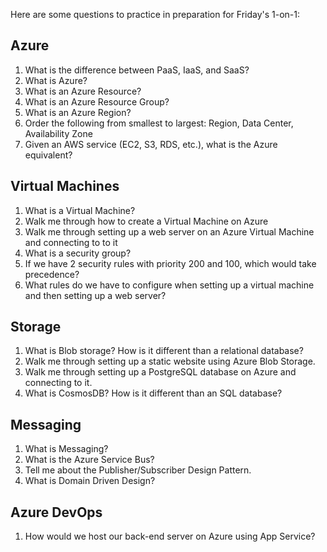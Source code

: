 Here are some questions to practice in preparation for Friday's 1-on-1:

## Azure
1. What is the difference between PaaS, IaaS, and SaaS?
2. What is Azure?
3. What is an Azure Resource? 
4. What is an Azure Resource Group?
5. What is an Azure Region?
6. Order the following from smallest to largest: Region, Data Center, Availability Zone
7. Given an AWS service (EC2, S3, RDS, etc.), what is the Azure equivalent?

## Virtual Machines
1. What is a Virtual Machine?
2. Walk me through how to create a Virtual Machine on Azure
3. Walk me through setting up a web server on an Azure Virtual Machine and connecting to to it
4. What is a security group?
5. If we have 2 security rules with priority 200 and 100, which would take precedence?
6. What rules do we have to configure when setting up a virtual machine and then setting up a web server?

## Storage
1. What is Blob storage? How is it different than a relational database?
2. Walk me through setting up a static website using Azure Blob Storage. 
3. Walk me through setting up a PostgreSQL database on Azure and connecting to it.
4. What is CosmosDB? How is it different than an SQL database?

## Messaging
1. What is Messaging?
2. What is the Azure Service Bus?
3. Tell me about the Publisher/Subscriber Design Pattern. 
4. What is Domain Driven Design?

## Azure DevOps
1. How would we host our back-end server on Azure using App Service?